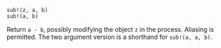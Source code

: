 ```
sub!(z, a, b)
sub!(a, b)
```

Return `a - b`, possibly modifying the object `z` in the process. Aliasing is permitted. The two argument version is a shorthand for `sub!(a, a, b)`.

